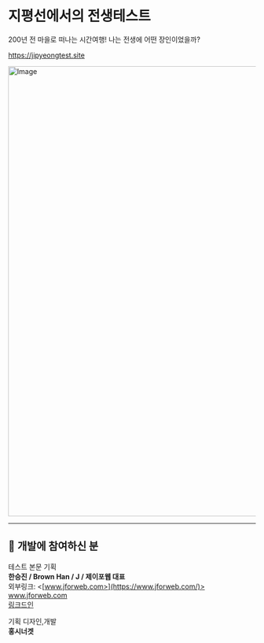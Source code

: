 # 지평선에서의 전생테스트
200년 전 마을로 떠나는 시간여행!
나는 전생에 어떤 장인이었을까?

https://jipyeongtest.site

<img width="595" height="915" alt="Image" src="https://github.com/user-attachments/assets/e38f0e26-4a4a-4ae0-a80a-2bbc0a8b2d8b" />

* * *
## 👋 개발에 참여하신 분

테스트 본문 기획   
**한승진 / Brown Han / J / 제이포웹 대표**   
외부링크: <[www.jforweb.com>](https://www.jforweb.com/)>   
www.jforweb.com   
[링크드인](https://www.linkedin.com/in/seung-jin-han-73785a170/,"linkedin-seung-jin-han)   
   
기획 디자인,개발   
**홍시너겟**
